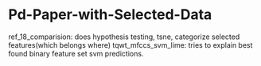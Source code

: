 # Pd-Paper-with-Selected-Data
ref_18_comparision: does hypothesis testing, tsne, categorize selected features(which belongs where)
tqwt_mfccs_svm_lime: tries to explain best found binary feature set svm predictions.
